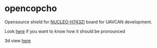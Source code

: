 # opencopcho
Opensource shield for [NUCLEO-H743ZI](https://www.st.com/en/evaluation-tools/nucleo-h743zi.html) board for UAVCAN development.

Look [here](https://translate.google.com/?hl=ru#en/de/opencopcho) if you want to know how it should be  pronounced

3d view [here](https://a360.co/2R1n94m)

